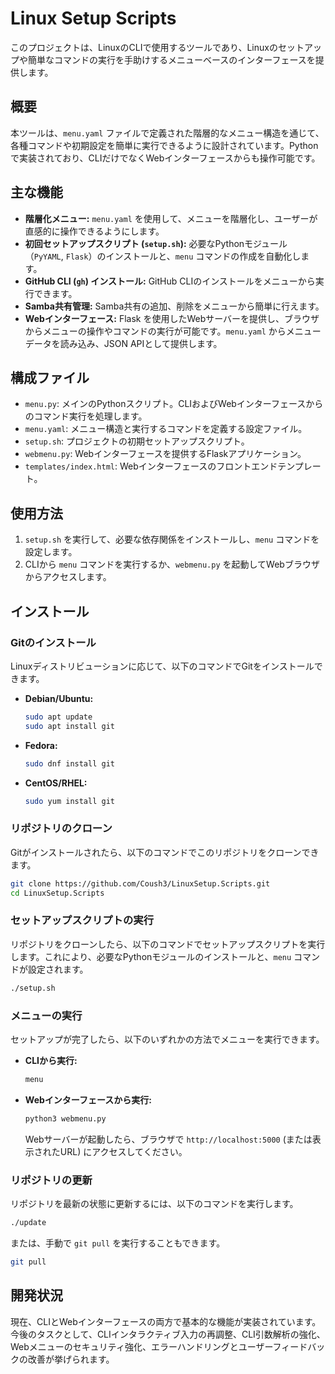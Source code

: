# Linux Setup Scripts

このプロジェクトは、LinuxのCLIで使用するツールであり、Linuxのセットアップや簡単なコマンドの実行を手助けするメニューベースのインターフェースを提供します。

## 概要

本ツールは、`menu.yaml` ファイルで定義された階層的なメニュー構造を通じて、各種コマンドや初期設定を簡単に実行できるように設計されています。Pythonで実装されており、CLIだけでなくWebインターフェースからも操作可能です。

## 主な機能

*   **階層化メニュー:** `menu.yaml` を使用して、メニューを階層化し、ユーザーが直感的に操作できるようにします。
*   **初回セットアップスクリプト (`setup.sh`):** 必要なPythonモジュール（`PyYAML`, `Flask`）のインストールと、`menu` コマンドの作成を自動化します。
*   **GitHub CLI (`gh`) インストール:** GitHub CLIのインストールをメニューから実行できます。
*   **Samba共有管理:** Samba共有の追加、削除をメニューから簡単に行えます。
*   **Webインターフェース:** Flask を使用したWebサーバーを提供し、ブラウザからメニューの操作やコマンドの実行が可能です。`menu.yaml` からメニューデータを読み込み、JSON APIとして提供します。

## 構成ファイル

*   `menu.py`: メインのPythonスクリプト。CLIおよびWebインターフェースからのコマンド実行を処理します。
*   `menu.yaml`: メニュー構造と実行するコマンドを定義する設定ファイル。
*   `setup.sh`: プロジェクトの初期セットアップスクリプト。
*   `webmenu.py`: Webインターフェースを提供するFlaskアプリケーション。
*   `templates/index.html`: Webインターフェースのフロントエンドテンプレート。

## 使用方法

1.  `setup.sh` を実行して、必要な依存関係をインストールし、`menu` コマンドを設定します。
2.  CLIから `menu` コマンドを実行するか、`webmenu.py` を起動してWebブラウザからアクセスします。

## インストール

### Gitのインストール

Linuxディストリビューションに応じて、以下のコマンドでGitをインストールできます。

*   **Debian/Ubuntu:**
    ```bash
    sudo apt update
    sudo apt install git
    ```
*   **Fedora:**
    ```bash
    sudo dnf install git
    ```
*   **CentOS/RHEL:**
    ```bash
    sudo yum install git
    ```

### リポジトリのクローン

Gitがインストールされたら、以下のコマンドでこのリポジトリをクローンできます。

```bash
git clone https://github.com/Coush3/LinuxSetup.Scripts.git
cd LinuxSetup.Scripts
```

### セットアップスクリプトの実行

リポジトリをクローンしたら、以下のコマンドでセットアップスクリプトを実行します。これにより、必要なPythonモジュールのインストールと、`menu` コマンドが設定されます。

```bash
./setup.sh
```

### メニューの実行

セットアップが完了したら、以下のいずれかの方法でメニューを実行できます。

*   **CLIから実行:**
    ```bash
    menu
    ```
*   **Webインターフェースから実行:**
    ```bash
    python3 webmenu.py
    ```
    Webサーバーが起動したら、ブラウザで `http://localhost:5000` (または表示されたURL) にアクセスしてください。

### リポジトリの更新

リポジトリを最新の状態に更新するには、以下のコマンドを実行します。

```bash
./update
```

または、手動で `git pull` を実行することもできます。

```bash
git pull
```

## 開発状況

現在、CLIとWebインターフェースの両方で基本的な機能が実装されています。今後のタスクとして、CLIインタラクティブ入力の再調整、CLI引数解析の強化、Webメニューのセキュリティ強化、エラーハンドリングとユーザーフィードバックの改善が挙げられます。
